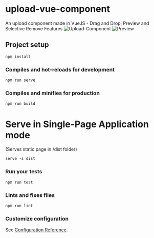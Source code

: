# upload-vue-component
An upload component made in VueJS - Drag and Drop, Preview and Selective Remove Features
![Upload-Component](https://s2.gifyu.com/images/upload-1-2.jpg)
![Preview](https://s2.gifyu.com/images/upload-2.jpg)

## Project setup
```
npm install
```

### Compiles and hot-reloads for development
```
npm run serve
```

### Compiles and minifies for production
```
npm run build
```
# Serve in Single-Page Application mode
(Serves static page in /dist folder)

```
serve -s dist
```

### Run your tests
```
npm run test
```

### Lints and fixes files
```
npm run lint
```

### Customize configuration
See [Configuration Reference](https://cli.vuejs.org/config/).
